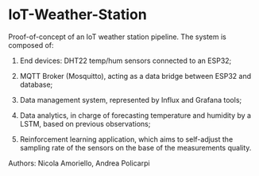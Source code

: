 # IoT-Weather-Station

Proof-of-concept of an IoT weather station pipeline. The system is composed of:

1) End devices: DHT22 temp/hum sensors connected to an ESP32;

2) MQTT Broker (Mosquitto), acting as a data bridge between ESP32 and database;

3) Data management system, represented by Influx and Grafana tools;

4) Data analytics, in charge of forecasting temperature and humidity by a LSTM, based on previous observations;

5) Reinforcement learning application, which aims to self-adjust the sampling rate of the sensors on the base of the measurements quality.

Authors: Nicola Amoriello, Andrea Policarpi
